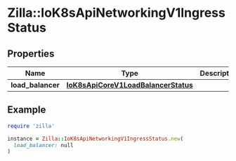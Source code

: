 # Zilla::IoK8sApiNetworkingV1IngressStatus

## Properties

| Name | Type | Description | Notes |
| ---- | ---- | ----------- | ----- |
| **load_balancer** | [**IoK8sApiCoreV1LoadBalancerStatus**](IoK8sApiCoreV1LoadBalancerStatus.md) |  | [optional] |

## Example

```ruby
require 'zilla'

instance = Zilla::IoK8sApiNetworkingV1IngressStatus.new(
  load_balancer: null
)
```

